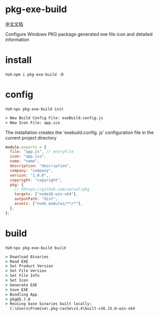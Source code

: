 # pkg-exe-build

[中文文档](https://github.com/PromiseAll/pkg-exe-build/blob/main/README_ZH.md)

Configure Windows PKG package generated exe file icon and detailed information

# install

run `npm i pkg-exe-build -D`

# config

run `npx pkg-exe-build init`

```cmd
> New Build Config File: exeBuild.config.js
> New Icon File: app.ico
```

The installation creates the 'exebuild.config. js' configuration file in the current project directory

```js
module.exports = {
  file: "app.js", // entryFile
  icon: "app.ico",
  name: "name",
  description: "description",
  company: "company",
  version: "1.0.0",
  copyright: "copyright",
  pkg: {
    // hhttps://github.com/vercel/pkg
    targets: ["node16-win-x64"],
    outputPath: "dist",
    assets: ["node_modules/**/*"],
  },
};
```

# build

run `npx pkg-exe-build build`

```cmd
> Download Binaries
> Read EXE
> Set Product Version
> Set File Version
> Set File Info
> Set Icon
> Generate EXE
> Save EXE
> Bundling App
> pkg@5.7.0
> Reusing base binaries built locally:
  C:\Users\Promise\.pkg-cache\v3.4\built-v16.15.0-win-x64
```
